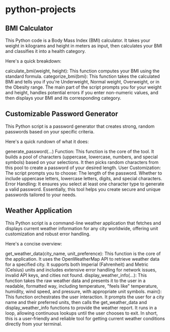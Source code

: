 # python-projects

## BMI Calculator
This Python code is a Body Mass Index (BMI) calculator. It takes your weight in kilograms and height in meters as input, then calculates your BMI and classifies it into a health category.

Here's a quick breakdown:

calculate_bmi(weight, height): This function computes your BMI using the standard formula. categorize_bmi(bmi): This function takes the calculated BMI and tells you if you're Underweight, Normal weight, Overweight, or in the Obesity range. The main part of the script prompts you for your weight and height, handles potential errors if you enter non-numeric values, and then displays your BMI and its corresponding category.

## Customizable Password Generator
This Python script is a password generator that creates strong, random passwords based on your specific criteria.

Here's a quick rundown of what it does:

generate_password(...) Function: This function is the core of the tool. It builds a pool of characters (uppercase, lowercase, numbers, and special symbols) based on your selections. It then picks random characters from this pool to create a password of your desired length. User Customization: The script prompts you to choose: The length of the password. Whether to include uppercase letters, lowercase letters, digits, and special characters. Error Handling: It ensures you select at least one character type to generate a valid password. Essentially, this tool helps you create secure and unique passwords tailored to your needs.

## Weather Application
This Python script is a command-line weather application that fetches and displays current weather information for any city worldwide, offering unit customization and robust error handling.

Here's a concise overview:

get_weather_data(city_name, unit_preference): This function is the core of the application. It uses the OpenWeatherMap API to retrieve weather data for a specified city. It supports both Imperial (Fahrenheit) and Metric (Celsius) units and includes extensive error handling for network issues, invalid API keys, and cities not found. display_weather_info(...): This function takes the raw weather data and presents it to the user in a readable, formatted way, including temperature, "feels like" temperature, humidity, wind speed, and pressure, with appropriate unit symbols. main(): This function orchestrates the user interaction. It prompts the user for a city name and their preferred units, then calls the get_weather_data and display_weather_info functions to provide the weather report. It runs in a loop, allowing continuous lookups until the user chooses to exit. In short, this is a user-friendly and reliable tool for getting current weather conditions directly from your terminal.

